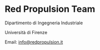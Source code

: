 # Red Propulsion Team

Dipartimento di Ingegneria Industriale

Università di Firenze

Email: [info@redpropulsion.it](mailto:info@redpropulsion.it)
